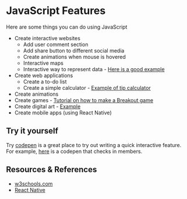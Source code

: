 # JavaScript Features
Here are some things you can do using JavaScript

* Create interactive websites
  * Add user comment section
  * Add share button to different social media
  * Create animations when mouse is hovered
  * Interactive maps
  * Interactive way to represent data - [Here is a good example](https://www.evoenergy.co.uk/uk-energy-guide/)
* Create web applications
  * Create a to-do list
  * Create a simple calculator - [Example of tip calculator](https://codepen.io/cphemm/pen/reNwWd)
* Create animations
* Create games - [Tutorial on how to make a Breakout game](https://developer.mozilla.org/en-US/docs/Games/Tutorials/2D_Breakout_game_pure_JavaScript)
* Create digital art - [Example](https://dan.forys.uk/experiments/mesmerizer/)
* Create mobile apps (using React Native)

## Try it yourself

Try [codepen](https://codepen.io/) is a great place to try out writing a quick interactive feature. For example, [here](https://codepen.io/award28/pen/KXpVLw) is a codepen that checks in members.

## Resources & References
* [w3schools.com](https://www.w3schools.com/js/default.asp)
* [React Native](https://facebook.github.io/react-native/)
